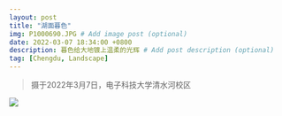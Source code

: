 ```yaml
---
layout: post
title: "湖面暮色"
img: P1000690.JPG # Add image post (optional)
date: 2022-03-07 18:34:00 +0800
description: 暮色给大地镀上温柔的光辉 # Add post description (optional)
tag: [Chengdu, Landscape]
---
```

> 摄于2022年3月7日，电子科技大学清水河校区

![](/assets/img/P1000690.JPG)
